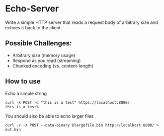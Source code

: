 # Echo-Server
Write a simple HTTP server that reads a request body of arbitrary size and echoes it back to the client.

## Possible Challenges:
- Arbitrary size (memory usage)
- Respond as you read (streaming)
- Chunked encoding (vs. content-length)

## How to use

Echo a simple string
```
curl -X POST -d "this is a test" https://localhost:8080/
this is a test%
```

You should also be able to echo larger files
```
curl -v -X POST --data-binary @largefile.bin http://localhost:8080/ > out.bin
```
